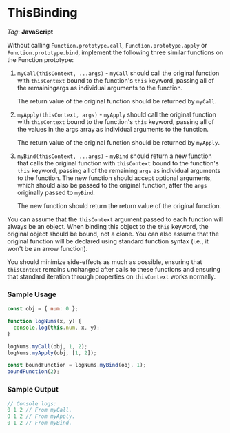 # ThisBinding

_Tag_: **JavaScript**

Without calling `Function.prototype.call`, `Function.prototype.apply` or `Function.prototype.bind`, implement the following three similar functions on the Function prototype:

1. `myCall(thisContext, ...args)` - `myCall` should call the original function with `thisContext` bound to the function's `this` keyword, passing all of the remainingargs as individual arguments to the function.

   The return value of the original function should be returned by `myCall`.

2. `myApply(thisContext, args)` - `myApply` should call the original function with `thisContext` bound to the function's `this` keyword, passing all of the values in the args array as individual arguments to the function.

   The return value of the original function should be returned by `myApply`.

3. `myBind(thisContext, ...args)` - `myBind` should return a new function that calls the original function with `thisContext` bound to the function's `this` keyword, passing all of the remaining `args` as individual arguments to the function. The new function should accept optional arguments, which should also be passed to the original function, after the `args` originally passed to `myBind`.

   The new function should return the return value of the original function.

You can assume that the `thisContext` argument passed to each function will always be an object. When binding this object to the `this` keyword, the original object should be bound, not a clone. You can also assume that the original function will be declared using standard function syntax (i.e., it won't be an arrow function).

You should minimize side-effects as much as possible, ensuring that `thisContext` remains unchanged after calls to these functions and ensuring that standard iteration through properties on `thisContext` works normally.

### Sample Usage

```javascript
const obj = { num: 0 };

function logNums(x, y) {
  console.log(this.num, x, y);
}

logNums.myCall(obj, 1, 2);
logNums.myApply(obj, [1, 2]);

const boundFunction = logNums.myBind(obj, 1);
boundFunction(2);
```

### Sample Output

```javascript
// Console logs:
0 1 2 // From myCall.
0 1 2 // From myApply.
0 1 2 // From myBind.
```
